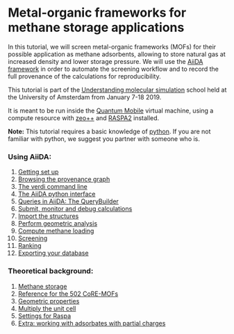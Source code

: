 # Metal-organic frameworks for methane storage applications

In this tutorial, we will screen metal-organic frameworks (MOFs) for their possible application
as methane adsorbents, allowing to store natural gas at increased density and lower storage pressure.
We will use the [AiiDA framework](www.aiida.net) in order to automate the screening workflow
and to record the full provenance of the calculations for reproducibility.

This tutorial is part of the
[Understanding molecular simulation](http://www.acmm.nl/molsim/molsim2019/)
school held at the University of Amsterdam from January 7-18 2019.

It is meant to be run inside the [Quantum Mobile](https://www.materialscloud.org/work/quantum-mobile) virtual machine,
using a compute resource with [zeo++](http://www.zeoplusplus.org/) and [RASPA2](https://github.com/numat/RASPA2) installed.

**Note:** This tutorial requires a basic knowledge of
[python](https://docs.python.org/2.7/tutorial/index.html). If you are not
familiar with python, we suggest you partner with someone who is.

### Using AiiDA:

 1. [Getting set up](./tutorial/setup.md)
 1. [Browsing the provenance graph](./tutorial/provenance-graph)
 1. [The verdi command line](./tutorial/verdi-commands)
 1. [The AiiDA python interface](./tutorial/python-interface)
 1. [Queries in AiiDA: The QueryBuilder](./tutorial/queries)
 1. [Submit, monitor and debug calculations](./tutorial/calculations)
 1. [Import the structures](./screening/import)
 1. [Perform geometric analysis](./screening/geometry)
 1. [Compute methane loading](./screening/methane-loading)
 1. [Screening](./screening/screening)
 1. [Ranking](./screening/ranking)
 1. [Exporting your database](./screening/export)

### Theoretical background:

  1. [Methane storage](./theoretical/methane-storage)
  1. [Reference for the 502 CoRE-MOFs](./theoretical/502-mofs)
  1. [Geometric properties](./theoretical/geometric-properties)
  1. [Multiply the unit cell](./theoretical/multiply-uc)
  1. [Settings for Raspa](./theoretical/settings-raspa)
  1. [Extra: working with adsorbates with partial charges](./theoretical/charged-adsorbates)
